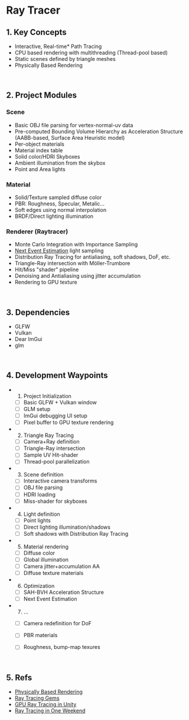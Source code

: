 # Ray Tracer

## 1. Key Concepts
  - Interactive, Real-time* Path Tracing
  - CPU based rendering with multithreading (Thread-pool based)
  - Static scenes defined by triangle meshes
  - Physically Based Rendering
  
 
</br>

## 2. Project Modules

### Scene 
  - Basic OBJ file parsing for vertex-normal-uv data
  - Pre-computed Bounding Volume Hierarchy as Acceleration Structure (AABB-based, Surface Area Heuristic model)
  - Per-object materials
  - Material index table
  - Solid color/HDRI Skyboxes
  - Ambient illumination from the skybox
  - Point and Area lights
  
### Material
  - Solid/Texture sampled diffuse color 
  - PBR: Roughness, Specular, Metalic...
  - Soft edges using normal interpolation
  - BRDF/Direct lighting illumination
  
### Renderer (Raytracer)
  - Monte Carlo Integration with Importance Sampling 
  - [Next Event Estimation] light sampling
  - Distribution Ray Tracing for antialiasing, soft shadows, DoF, etc.
  - Triangle-Ray intersection with Möller-Trumbore
  - Hit/Miss "shader" pipeline
  - Denoising and Antialiasing using jitter accumulation
  - Rendering to GPU texture


</br>

## 3. Dependencies
  - GLFW
  - Vulkan
  - Dear ImGui
  - glm
  
  
</br>

## 4. Development Waypoints

  - 1. Project Initialization 
    - [ ] Basic GLFW + Vulkan window
    - [ ] GLM setup
    - [ ] ImGui debugging UI setup
    - [ ] Pixel buffer to GPU texture rendering
    
  - 2. Triangle Ray Tracing
    - [ ] Camera+Ray definition
    - [ ] Triangle-Ray intersection
    - [ ] Sample UV Hit-shader
    - [ ] Thread-pool parallelization 
    
  - 3. Scene definition
    - [ ] Interactive camera transforms 
    - [ ] OBJ file parsing
    - [ ] HDRI loading
    - [ ] Miss-shader for skyboxes
    
  - 4. Light definition
    - [ ] Point lights
    - [ ] Direct lighting illumination/shadows
    - [ ] Soft shadows with Distribution Ray Tracing
    
  - 5. Material rendering
    - [ ] Diffuse color
    - [ ] Global illumination
    - [ ] Camera jitter+accumulation AA
    - [ ] Diffuse texture materials
    
  - 6. Optimization
    - [ ] SAH-BVH Acceleration Structure
    - [ ] Next Event Estimation
 
  - 7. ...
    - [ ] Camera redefinition for DoF
    - [ ] PBR materials
    - [ ] Roughness, bump-map texures 
  
  
 </br> 
 
 ## 5. Refs
  - [Physically Based Rendering]
  - [Ray Tracing Gems]
  - [GPU Ray Tracing in Unity]
  - [Ray Tracing in One Weekend]
  
  
 
 
[Next Event Estimation]: https://www.cg.tuwien.ac.at/sites/default/files/course/4411/attachments/08_next%20event%20estimation.pdf
[Physically Based Rendering]: http://wiki.cgt3d.cn/mediawiki/images/a/a0/Physically_Based_Rendering%28PBRT%29_3rd_Ed%282016%29.pdf
[Ray Tracing Gems]: https://www.realtimerendering.com/raytracinggems/unofficial_RayTracingGems_v1.9.pdf
[GPU Ray Tracing in Unity]: http://three-eyed-games.com/2018/05/03/gpu-ray-tracing-in-unity-part-1/
[Ray Tracing in One Weekend]: https://raytracing.github.io/books/RayTracingInOneWeekend.html#overview
